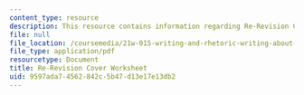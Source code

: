 ```yaml
---
content_type: resource
description: This resource contains information regarding Re-Revision Cover Worksheet.
file: null
file_location: /coursemedia/21w-015-writing-and-rhetoric-writing-about-sports-fall-2013/9597ada74562842c5b47d13e17e13db2_MIT21W_015F13_Re_co_she.pdf
file_type: application/pdf
resourcetype: Document
title: Re-Revision Cover Worksheet
uid: 9597ada7-4562-842c-5b47-d13e17e13db2
---
```

